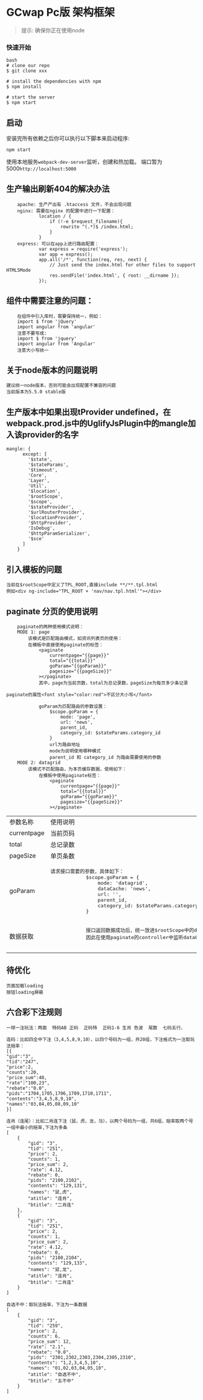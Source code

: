 # GCwap Pc版 架构框架
>提示: 确保你正在使用node

### 快速开始

```
bash
# clone our repo
$ git clone xxx

# install the dependencies with npm
$ npm install

# start the server
$ npm start
```


## 启动

安装完所有依赖之后你可以执行以下脚本来启动程序:
```
npm start
```

使用本地服务`webpack-dev-server`监听，创建和热加载。
端口暂为5000`http://localhost:5000`

## 生产输出刷新404的解决办法
```
    apache: 生产产出有 .htaccess 文件，不会出现问题
    nginx: 需要在nginx 的配置中进行一下配置：
            location / {
                if (!-e $request_filename){
                    rewrite ^(.*)$ /index.html;
                }
            }
    express: 可以在app上进行路由配置：
            var express = require('express');
            var app = express();
            app.all('/*', function(req, res, next) {
                // Just send the index.html for other files to support HTML5Mode
                res.sendFile('index.html', { root: __dirname });
            });
```
## 组件中需要注意的问题：
```
    在组件中引入库时，需要保持统一，例如：
    import $ from 'jQuery'
    import angular from 'angular'
    注意不要写成:
    import $ from 'jquery'
    import angular from 'Angular'
    注意大小写统一
```
## 关于node版本的问题说明
    建议统一node版本，否则可能会出现配置不兼容的问题
    当前版本为5.5.0 stable版

## 生产版本中如果出现tProvider undefined，在webpack.prod.js中的UglifyJsPlugin中的mangle加入该provider的名字
```
mangle: {
      except: [
        '$state',
        '$stateParams',
        '$timeout',
        'Core',
        'Layer',
        'Util',
        '$location',
        '$rootScope',
        '$scope',
        '$stateProvider',
        '$urlRouterProvider',
        '$locationProvider',
        '$httpProvider',
        'IsDebug',
        '$httpParamSerializer',
        '$sce'
      ]
    }
```
## 引入模板的问题
    当前在$rootScope中定义了TPL_ROOT,直接include **/**.tpl.html
    例如<div ng-include="TPL_ROOT + 'nav/nav.tpl.html'"></div>

## paginate 分页的使用说明
```
    paginate的两种使用模式说明：
    MODE 1: page
        该模式是匹配路由模式，如资讯列表页的使用：
        在模板中直接使用paginate的标签：
            <paginate
                currentpage="{{page}}"
                total="{{total}}"
                goParam="{{goParam}}"
                pagesize="{{pageSize}}"
            ></paginate>
            其中，page为当前页数，total为总记录数，pageSize为每页多少条记录

paginate的属性<font style="color:red">不区分大小写</font>

            goParam为匹配路由的参数设置：
                $scope.goParam = {
                    mode: 'page',
                    url: 'news',
                    parent_id,
                    category_id: $stateParams.category_id
                }
                url为路由地址
                mode为说明使用哪种模式
                parent_id 和 category_id 为路由需要使用的参数
    MODE 2: datagrid
        该模式不匹配路由，为本页缓存数据，使用如下：
            在模板中使用paginate标签：
                <paginate
                    currentpage="{{page}}"
                    total="{{total}}"
                    goParam="{{goParam}}"
                    pagesize="{{pageSize}}"
                ></paginate>
```

<table>
    <tr><td>参数名称</td><td >使用说明</td><td>详细说明</td></tr>
    <tr><td>currentpage</td><td>当前页码</td><td></td></tr>
    <tr><td>total</td><td>总记录数</td><td></td></tr>
    <tr><td>pageSize</td><td>单页条数</td><td></td></tr>
    <tr>
        <td>goParam</td>
        <td>
            <pre>请求接口需要的参数，具体如下：
            $scope.goParam = {
                mode: 'datagrid',
                dataCache: 'news',
                url: '',
                parent_id,
                category_id: $stateParams.category_id
            }</pre>
        </td>
        <td>
            <pre>
             mode为使用模式,
            dataCache为接口返回数据存储key值
            url 为请求接口地址，这里只考虑了使用get请求
            parent_id和category_id为请求接口需要使用的参数
            </pre>
        </td>
    </tr>
    <tr>
        <td >数据获取</td>
        <td>
            <pre>
            接口返回数据成功后，统一放进$rootScope中的dataCache[key]中，
            因此在使用paginate的controller中监听dataCache[key]即可更新数据
            </pre>
        </td>
        <td></td>
    </tr>
</table>

## 待优化
    页面加载loading
    按钮loading屏蔽

## 六合彩下注规则
```
一球一注玩法：两面  特码AB 正码  正码特  正码1-6 生肖 色波  尾数  七码五行、

连码：比如四全中下注（3,4,5,8,9,10），以四个号码为一组，共20组，下注格式为一注取玩法赔率：
[{
"gid":"3",
"tid":"247",
"price":2,
"counts":20,
"price_sum":40,
"rate":"100,23",
"rebate":"0.0",
"pids":"1704,1705,1706,1709,1710,1711",
"contents":"3,4,5,8,9,10",
"names":"03,04,05,08,09,10"
}]

连肖（连尾）：比如二肖连下注（鼠，虎，龙，马），以两个号码为一组，共6组，赔率取两个号一组中最小的赔率,下注为多条
[
    {
        "gid": "3",
        "tid": "251",
        "price": 2,
        "counts": 1,
        "price_sum": 2,
        "rate": 4.12,
        "rebate": 0,
        "pids": "2100,2102",
        "contents": "129,131",
        "names": "鼠,虎",
        "atitle": "连肖",
        "btitle": "二肖连"
    },
    {
        "gid": "3",
        "tid": "251",
        "price": 2,
        "counts": 1,
        "price_sum": 2,
        "rate": 4.12,
        "rebate": 0,
        "pids": "2100,2104",
        "contents": "129,133",
        "names": "鼠,龙",
        "atitle": "连肖",
        "btitle": "二肖连"
    }
]

自选不中：取玩法赔率，下注为一条数据
[
    {
        "gid": "3",
        "tid": "259",
        "price": 2,
        "counts": 6,
        "price_sum": 12,
        "rate": "2.1",
        "rebate": "0.0",
        "pids": "2301,2302,2303,2304,2305,2310",
        "contents": "1,2,3,4,5,10",
        "names": "01,02,03,04,05,10",
        "atitle": "自选不中",
        "btitle": "五不中"
    }
]
```